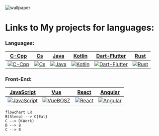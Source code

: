 ![wallpaper](image_2023-02-21_12-08-22.png)

# Links to My projects for languages:

### Languages: 

|                           [C-Cpp](https://github.com/C-CppBOSZ)                           |                         [Cs](https://github.com/CsBOSZ)                          |                          [Java](https://github.com/JavaBOSZ)                           |                           [Kotlin](https://github.com/KotlinBOSZ)                            |                              [Dart-Flutter](https://github.com/Dart-FlutterBOSZ)                               |                          [Rust](https://github.com/RustBOSZ)                           |
|:-----------------------------------------------------------------------------------------:|:--------------------------------------------------------------------------------:|:--------------------------------------------------------------------------------------:|:--------------------------------------------------------------------------------------------:|:--------------------------------------------------------------------------------------------------------------:|:--------------------------------------------------------------------------------------:|
| [![C-Cpp](https://skillicons.dev/icons?i=c,cpp&theme=dark)](https://github.com/C-CppBOSZ) | [![Cs](https://skillicons.dev/icons?i=cs&theme=dark)](https://github.com/CsBOSZ) | [![Java](https://skillicons.dev/icons?i=java&theme=dark)](https://github.com/JavaBOSZ) | [![Kotlin](https://skillicons.dev/icons?i=kotlin&theme=dark)](https://github.com/KotlinBOSZ) | [![Dart-Flutter](https://skillicons.dev/icons?i=dart,flutter&theme=dark)](https://github.com/Dart-FlutterBOSZ) | [![Rust](https://skillicons.dev/icons?i=rust&theme=dark)](https://github.com/RustBOSZ) |

### Front-End:

|                             [JavaScript](https://github.com/JavaScriptBOSZ)                              |                            [Vue](https://github.com/VueBOSZ)                            |                           [React](https://github.com/ReactBOSZ)                           |                            [Angular](https://github.com/AngularBOSZ)                            |
|:--------------------------------------------------------------------------------------------------------:|:---------------------------------------------------------------------------------------:|:-----------------------------------------------------------------------------------------:|:-----------------------------------------------------------------------------------------------:|
| [![JavaScript](https://skillicons.dev/icons?i=javascript&theme=dark)](https://github.com/JavaScriptBOSZ) | [![VueBOSZ](https://skillicons.dev/icons?i=vue&theme=dark)](https://github.com/VueBOSZ) | [![React](https://skillicons.dev/icons?i=react&theme=dark)](https://github.com/ReactBOSZ) | [![Angular](https://skillicons.dev/icons?i=angular&theme=dark)](https://github.com/AngularBOSZ) |

```mermaid
flowchart LR
B[Sleep] --> C{Eat}
C --> D(Work)
D --> B
C --> B
```